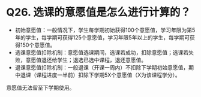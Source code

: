 # Q26. 选课的意愿值是怎么进行计算的？

 - 初始意愿值：一般情况下，学生每学期初始获得100个意愿值，学习年限为第5年的学生，每学期可获得125个意愿值，学习年限5年以上的学生，每学期可获得150个意愿值。
 - 选课意愿值扣除机制：意愿值选课期间，选课若成功，扣除意愿值；选课若失败，意愿值退还给学生；退选已选中课程，退还意愿值。
 - 退课意愿值扣除机制：一般退课（开课一周内）不扣除下学期初始意愿值，期中退课（课程进度一半前）扣除下学期5X个意愿值（X为该课程学分）。

意愿值无法留至下学期使用。
